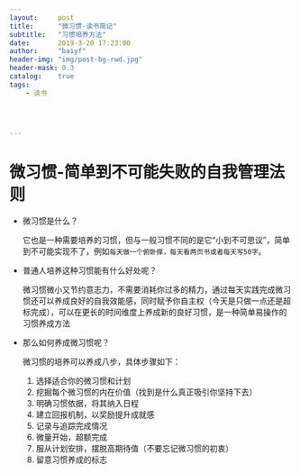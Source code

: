 ```yaml
---
layout:     post
title:      "微习惯-读书简记"
subtitle:   "习惯培养方法"
date:       2019-3-20 17:23:00
author:     "baiyf"
header-img: "img/post-bg-rwd.jpg"
header-mask: 0.3
catalog:    true
tags:
    - 读书




---
```


# 微习惯-简单到不可能失败的自我管理法则

- 微习惯是什么？

  它也是一种需要培养的习惯，但与一般习惯不同的是它“小到不可思议”，简单到不可能实现不了，例如`每天做一个俯卧撑，每天看两页书或者每天写50字`。




- 普通人培养这种习惯能有什么好处呢？

  微习惯微小又节约意志力，不需要消耗你过多的精力，通过每天实践完成微习惯还可以养成良好的自我效能感，同时赋予你自主权（今天是只做一点还是超标完成），可以在更长的时间维度上养成新的良好习惯，是一种简单易操作的习惯养成方法





- 那么如何养成微习惯呢？

  微习惯的培养可以养成八步，具体步骤如下：

  1. 选择适合你的微习惯和计划
  2. 挖掘每个微习惯的内在价值（找到是什么真正吸引你坚持下去）
  3. 明确习惯依据，将其纳入日程
  4. 建立回报机制，以奖励提升成就感
  5. 记录与追踪完成情况
  6. 微量开始，超额完成
  7. 服从计划安排，摆脱高期待值（不要忘记微习惯的初衷）
  8. 留意习惯养成的标志